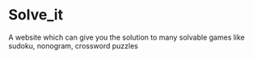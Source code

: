 # Solve_it
 A website which can give you the solution to many solvable games like sudoku, nonogram, crossword puzzles
